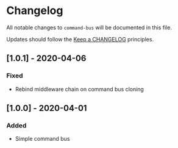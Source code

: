 # Changelog

All notable changes to `command-bus` will be documented in this file.

Updates should follow the [Keep a CHANGELOG](http://keepachangelog.com/) principles.

<!--
## [X.Y.Z] - YYYY-MM-DD
### Added
- Nothing

### Deprecated
- Nothing

### Fixed
- Nothing

### Removed
- Nothing

### Security
- Nothing
-->

## [1.0.1] - 2020-04-06
### Fixed
- Rebind middleware chain on command bus cloning

## [1.0.0] - 2020-04-01
### Added
- Simple command bus
